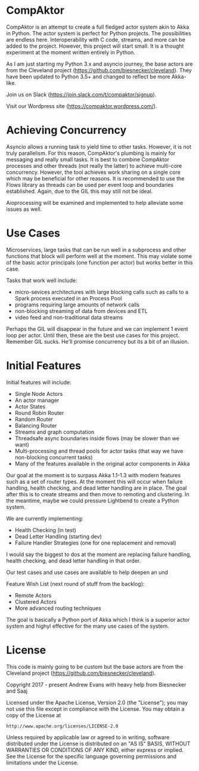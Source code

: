 # CompAktor

CompAktor is an attempt to create a full fledged actor system akin to Akka in Python. The actor system is perfect for Python projects. The possibilities are endless here. Interoperability with C code, streams, and more can be added to the project. However, this project will start small. It is a thought experiment at the moment written entirely in Python.

As I am just starting my Python 3.x and asyncio journey, the base actors are from the Cleveland project (https://github.com/biesnecker/cleveland). They have been updated to Python 3.5+ and changed to reflect be more Akka-like.

Join us on Slack (https://join.slack.com/t/compaktor/signup).

Visit our Wordpress site (https://compaktor.wordpress.com/).

# Achieving Concurrency

Asyncio allows a running task to yield time to other tasks. However, it is not truly parallelism. For this reason, CompAktor's plumbing is mainly for messaging and really small tasks. It is best to combine CompAktor processes and other threads (not really the latter) to achieve multi-core concurrency. However, the tool achieves work sharing on a single core which may be beneficial for other reasons. It is recommended to use the Flows library as threads can be used per event loop and boundaries established. Again, due to the GIL this may still not be ideal. 

Aioprocessing will be examined and implemented to help alleviate some issues as well.

# Use Cases

Microservices, large tasks that can be run well in a subprocess and other functions that block will perform well at the moment. This may violate some of the basic actor principals (one function per actor) but works better in this case.

Tasks that work well include:
 - micro-sevices architectures with large blocking calls such as calls to a Spark process executed in an Process Pool
 - programs requiring large amounts of network calls
 - non-blocking streaming of data from devices and ETL
 - video feed and non-traditional data streams

Perhaps the GIL will disappear in the future and we can implement 1 event loop per actor. Until then, these are the best use cases for this project. Remember GIL sucks. He'll promise concurrency but its a bit of an illusion.

# Initial Features

Initial features will include:

- Single Node Actors
- An actor manager
- Actor States
- Round Robin Router
- Random Router
- Balancing Router
- Streams and graph computation
- Threadsafe async boundaries inside flows (may be slower than we want)
- Multi-processing and thread pools for actor tasks (that way we have non-blocking concurrent tasks)
- Many of the features available in the original actor components in Akka

Our goal at the moment is to surpass Akka 1.1-1.3 with modern features such as a set of router types. 
At the moment this will occur when failure handling, health checking, and dead letter handling are in
place. The goal after this is to create streams and then move to remoting and clustering. In the 
meantime, maybe we could pressure Lightbend to create a Python system. 

We are currently implementing:

- Health Checking (in test)
- Dead Letter Handling (starting dev)
- Failure Handler Strategies (one for one replacement and removal) 

I would say the biggest to dos at the moment are replacing failure handling, health checking, and dead letter handling in that order.

Our test cases and use cases are available to help deepen an und

Feature Wish List (next round of stuff from the backlog):

- Remote Actors
- Clustered Actors
- More advanced routing techniques

The goal is basically a Python port of Akka which I think is a superior actor system and highyl effective for the 
many use cases of the system.

# License

This code is mainly going to be custom but the base actors are from the Cleveland project (https://github.com/biesnecker/cleveland).


Copyright 2017 - present Andrew Evans with heavy help from Biesnecker and Saaj

Licensed under the Apache License, Version 2.0 (the "License");
you may not use this file except in compliance with the License.
You may obtain a copy of the License at

    http://www.apache.org/licenses/LICENSE-2.0

Unless required by applicable law or agreed to in writing, software
distributed under the License is distributed on an "AS IS" BASIS,
WITHOUT WARRANTIES OR CONDITIONS OF ANY KIND, either express or implied.
See the License for the specific language governing permissions and
limitations under the License.
